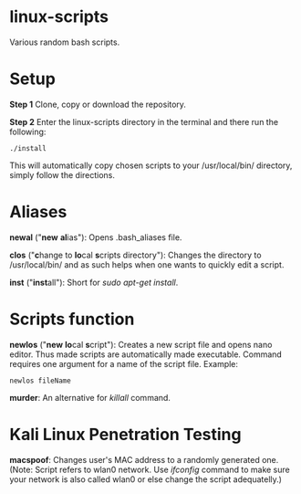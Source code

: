 # linux-scripts
Various random bash scripts.

# Setup

**Step 1**
Clone, copy or download the repository.

**Step 2**
Enter the linux-scripts directory in the terminal and there run the following:
```
./install
```
This will automatically copy chosen scripts to your /usr/local/bin/ directory, simply follow the directions.


# Aliases

**newal** ("**new** **al**ias"): 
Opens .bash_aliases file.

**clos** ("**c**hange to **lo**cal **s**cripts directory"): 
Changes the directory to /usr/local/bin/ and as such helps when one wants to quickly edit a script.

**inst** ("**inst**all"): 
Short for *sudo apt-get install*.


# Scripts function

**newlos** ("**new** **lo**cal **s**cript"): 
Creates a new script file and opens nano editor. Thus made scripts are automatically made executable. Command requires one argument for a name of the script file. Example:
```
newlos fileName
```
**murder**: 
An alternative for *killall* command.


# Kali Linux Penetration Testing

**macspoof**: 
Changes user's MAC address to a randomly generated one.
(Note: Script refers to wlan0 network. Use *ifconfig* command to make sure your network is also called wlan0 or else change the script adequatelly.)
